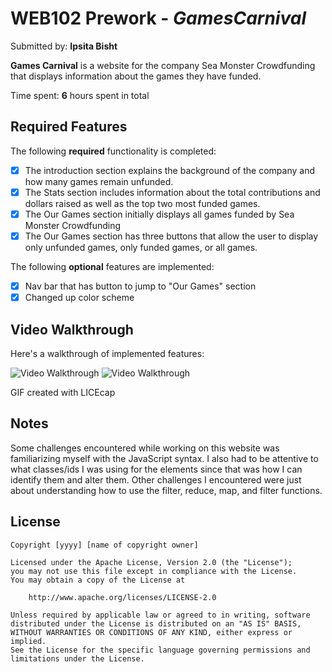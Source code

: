 # WEB102 Prework - *GamesCarnival*

Submitted by: **Ipsita Bisht**

**Games Carnival** is a website for the company Sea Monster Crowdfunding that displays information about the games they have funded.

Time spent: **6** hours spent in total

## Required Features

The following **required** functionality is completed:

* [x] The introduction section explains the background of the company and how many games remain unfunded.
* [x] The Stats section includes information about the total contributions and dollars raised as well as the top two most funded games.
* [x] The Our Games section initially displays all games funded by Sea Monster Crowdfunding
* [x] The Our Games section has three buttons that allow the user to display only unfunded games, only funded games, or all games.

The following **optional** features are implemented:

* [x] Nav bar that has button to jump to "Our Games" section
* [x] Changed up color scheme 

## Video Walkthrough

Here's a walkthrough of implemented features:
<!-- <a href="https://imgur.com/gRcmTbC"><img src="https://i.imgur.com/gRcmTbC.gif" title="source: imgur.com" /></a> -->
![Video Walkthrough](https://i.imgur.com/gRcmTbC.gif)
<img src='https://i.imgur.com/gRcmTbC.gif' title='Video Walkthrough' width='' alt='Video Walkthrough' />

<!-- Replace this with whatever GIF tool you used! -->
GIF created with LICEcap
<!-- Recommended tools:
[Kap](https://getkap.co/) for macOS
[ScreenToGif](https://www.screentogif.com/) for Windows
[peek](https://github.com/phw/peek) for Linux. -->

## Notes

Some challenges encountered while working on this website was familiarizing myself with the JavaScript syntax. I also had to be attentive to what classes/ids I was using for the elements since that was how I can identify them and alter them. Other challenges I encountered were just about understanding how to use the filter, reduce, map, and filter functions.

## License

    Copyright [yyyy] [name of copyright owner]

    Licensed under the Apache License, Version 2.0 (the "License");
    you may not use this file except in compliance with the License.
    You may obtain a copy of the License at

        http://www.apache.org/licenses/LICENSE-2.0

    Unless required by applicable law or agreed to in writing, software
    distributed under the License is distributed on an "AS IS" BASIS,
    WITHOUT WARRANTIES OR CONDITIONS OF ANY KIND, either express or implied.
    See the License for the specific language governing permissions and
    limitations under the License.
